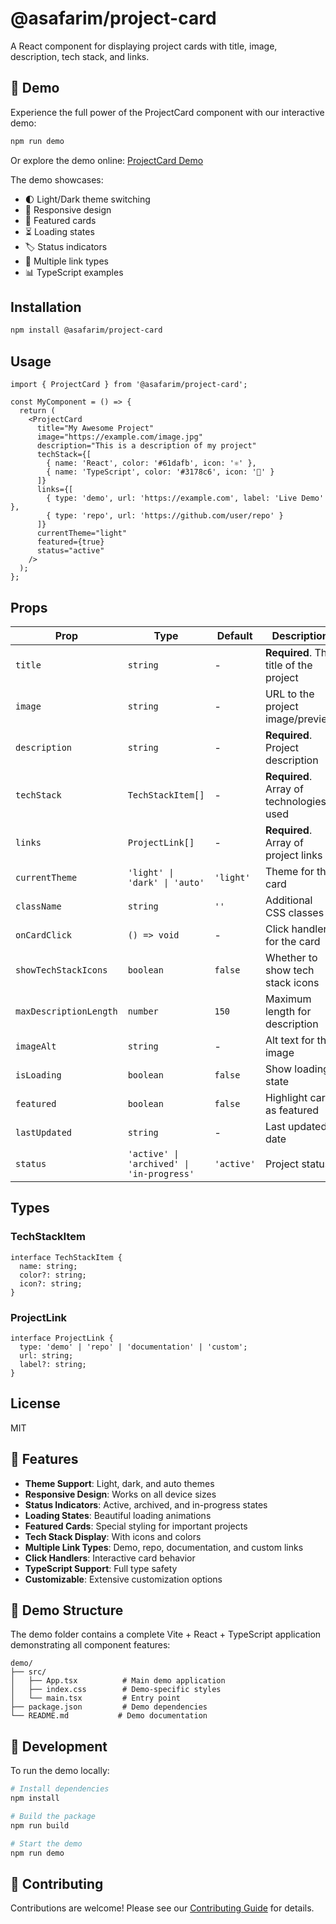 # @asafarim/project-card

A React component for displaying project cards with title, image, description, tech stack, and links.

## 🚀 Demo

Experience the full power of the ProjectCard component with our interactive demo:

```bash
npm run demo
```

Or explore the demo online: [ProjectCard Demo](https://asafarim-project-card-demo.netlify.app)

The demo showcases:
- 🌓 Light/Dark theme switching
- 📱 Responsive design
- 🎨 Featured cards
- ⏳ Loading states
- 🏷️ Status indicators
- 🔗 Multiple link types
- 📊 TypeScript examples

## Installation

```bash
npm install @asafarim/project-card
```

## Usage

```tsx
import { ProjectCard } from '@asafarim/project-card';

const MyComponent = () => {
  return (
    <ProjectCard
      title="My Awesome Project"
      image="https://example.com/image.jpg"
      description="This is a description of my project"
      techStack={[
        { name: 'React', color: '#61dafb', icon: '⚛️' },
        { name: 'TypeScript', color: '#3178c6', icon: '📘' }
      ]}
      links={[
        { type: 'demo', url: 'https://example.com', label: 'Live Demo' },
        { type: 'repo', url: 'https://github.com/user/repo' }
      ]}
      currentTheme="light"
      featured={true}
      status="active"
    />
  );
};
```

## Props

| Prop | Type | Default | Description |
|------|------|---------|-------------|
| `title` | `string` | - | **Required**. The title of the project |
| `image` | `string` | - | URL to the project image/preview |
| `description` | `string` | - | **Required**. Project description |
| `techStack` | `TechStackItem[]` | - | **Required**. Array of technologies used |
| `links` | `ProjectLink[]` | - | **Required**. Array of project links |
| `currentTheme` | `'light' \| 'dark' \| 'auto'` | `'light'` | Theme for the card |
| `className` | `string` | `''` | Additional CSS classes |
| `onCardClick` | `() => void` | - | Click handler for the card |
| `showTechStackIcons` | `boolean` | `false` | Whether to show tech stack icons |
| `maxDescriptionLength` | `number` | `150` | Maximum length for description |
| `imageAlt` | `string` | - | Alt text for the image |
| `isLoading` | `boolean` | `false` | Show loading state |
| `featured` | `boolean` | `false` | Highlight card as featured |
| `lastUpdated` | `string` | - | Last updated date |
| `status` | `'active' \| 'archived' \| 'in-progress'` | `'active'` | Project status |

## Types

### TechStackItem
```tsx
interface TechStackItem {
  name: string;
  color?: string;
  icon?: string;
}
```

### ProjectLink
```tsx
interface ProjectLink {
  type: 'demo' | 'repo' | 'documentation' | 'custom';
  url: string;
  label?: string;
}
```

## License

MIT

## 🎯 Features

- **Theme Support**: Light, dark, and auto themes
- **Responsive Design**: Works on all device sizes
- **Status Indicators**: Active, archived, and in-progress states
- **Loading States**: Beautiful loading animations
- **Featured Cards**: Special styling for important projects
- **Tech Stack Display**: With icons and colors
- **Multiple Link Types**: Demo, repo, documentation, and custom links
- **Click Handlers**: Interactive card behavior
- **TypeScript Support**: Full type safety
- **Customizable**: Extensive customization options

## 📂 Demo Structure

The demo folder contains a complete Vite + React + TypeScript application demonstrating all component features:

```
demo/
├── src/
│   ├── App.tsx          # Main demo application
│   ├── index.css        # Demo-specific styles
│   └── main.tsx         # Entry point
├── package.json         # Demo dependencies
└── README.md           # Demo documentation
```

## 🔧 Development

To run the demo locally:

```bash
# Install dependencies
npm install

# Build the package
npm run build

# Start the demo
npm run demo
```

## 🤝 Contributing

Contributions are welcome! Please see our [Contributing Guide](../../CONTRIBUTING.md) for details.